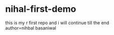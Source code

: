 # nihal-first-demo
this is my r first repo and i will continue till the end
<br>
author=nihbal basaniwal
